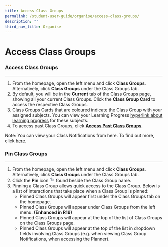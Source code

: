 ```yaml
---
title: Access Class Groups
permalink: /student-user-guide/organise/access-class-groups/
description: ""
third_nav_title: Organise
---
```

<h1>Access Class Groups</h1>

<h3>Access Class Groups</h3>
<hr>
<ol>
    <li>From the homepage, open the left menu and click <strong>Class Groups</strong>. Alternatively, click <strong>Class Groups</strong> under the Class Groups tab.</li>
    <li>By default, you will be in the <strong>Current</strong> tab of the Class Groups page, showing all your current Class Groups. Click the <strong>Class Group Card</strong> to access the respective Class Groups.</li>
    <li>Class Groups Cards that are coloured indicate the Class Group with your assigned subjects. You can view your Learning Progress <a href="[hyperlink about learning progress]">hyperlink about learning progress</a> for these subjects.</li>
    <li>To access past Class Groups, click <a href="https://docs.learning.moe.edu.sg/sls-user-guide/vle/student/ClassGroups/AccessPastClassGroups.html"><strong>Access Past Class Groups</strong></a>.</li>
</ol>

<p>Note: You can view your Class Notifications from here. To find out more, click <a href="[hyperlink class group notifications page]">here</a>.</p>

<h3>Pin Class Groups</h3>
<hr>
<ol>
    <li>From the homepage, open the left menu and click <strong>Class Groups</strong>. Alternatively, click <strong>Class Groups</strong> under the Class Groups tab.</li>
    <li>Click the <strong>Pin</strong> icon <img style="width:1rem; display: inline;" src="/images/Icons/Pin24.svg"> found beside the Class Group name.</li>
    <li>Pinning a Class Group allows quick access to the Class Group. Below is a list of interactions that take place when a Class Group is pinned:
        <ul>
            <li>Pinned Class Groups will appear first under the Class Groups tab on the homepage.</li>
            <li>Pinned Class Groups will appear under Class Groups from the left menu. <strong>(Enhanced in R19)</strong></li>
            <li>Pinned Class Groups will appear at the top of the list of Class Groups on the Class Groups page.</li>
            <li>Pinned Class Groups will appear at the top of the list in dropdown fields involving Class Groups (e.g. when viewing Class Group Notifications, when accessing the Planner).</li>
        </ul>
    </li>
</ol>